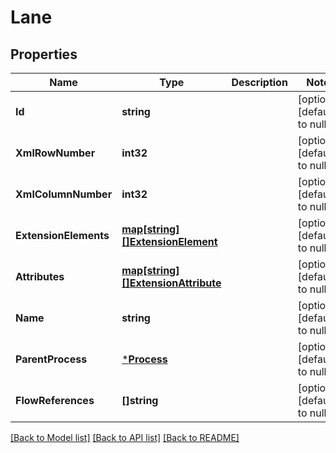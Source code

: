 # Lane

## Properties
Name | Type | Description | Notes
------------ | ------------- | ------------- | -------------
**Id** | **string** |  | [optional] [default to null]
**XmlRowNumber** | **int32** |  | [optional] [default to null]
**XmlColumnNumber** | **int32** |  | [optional] [default to null]
**ExtensionElements** | [**map[string][]ExtensionElement**](array.md) |  | [optional] [default to null]
**Attributes** | [**map[string][]ExtensionAttribute**](array.md) |  | [optional] [default to null]
**Name** | **string** |  | [optional] [default to null]
**ParentProcess** | [***Process**](Process.md) |  | [optional] [default to null]
**FlowReferences** | **[]string** |  | [optional] [default to null]

[[Back to Model list]](../README.md#documentation-for-models) [[Back to API list]](../README.md#documentation-for-api-endpoints) [[Back to README]](../README.md)

